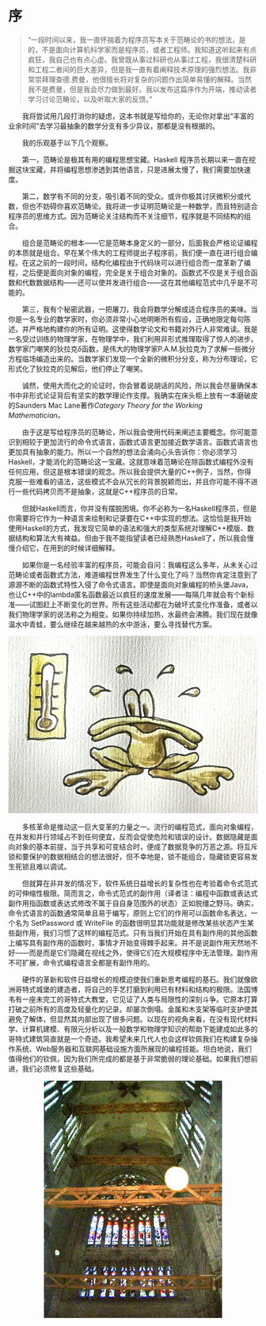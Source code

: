 # 序

> “一段时间以来，我一直怀揣着为程序员写本关于范畴论的书的想法，是的，不是面向计算机科学家而是程序员，或者工程师。我知道这听起来有点疯狂，我自己也有点心虚。我曾既从事过科研也从事过工程，我很清楚科研和工程二者间的巨大差异，但是我一直有着阐释技术原理的强烈想法。我非常崇拜理查德.费曼，他很擅长将对复杂的问题作出简单易懂的解释。当然我不是费曼，但是我会尽力做到最好。我以发布这篇序作为开端，推动读者学习讨论范畴论，以及听取大家的反馈。”
>

&emsp;&emsp;我将尝试用几段打消你的疑虑，这本书就是写给你的，无论你对拿出“丰富的业余时间”去学习最抽象的数学分支有多少异议，那都是没有根据的。

&emsp;&emsp;我的乐观基于以下几个观察。

&emsp;&emsp;第一，范畴论是极其有用的编程思想宝藏。Haskell 程序员长期以来一直在挖掘这块宝藏，并将编程思想渗透到其他语言，只是进展太慢了，我们需要加快速度。

&emsp;&emsp;第二，数学有不同的分支，吸引着不同的受众。或许你极其讨厌微积分或代数，但也不妨碍你喜欢范畴论。我将进一步证明范畴论是一种数学，而且特别适合程序员的思维方式。因为范畴论关注结构而不关注细节，程序就是不同结构的组合。

&emsp;&emsp;组合是范畴论的根本——它是范畴本身定义的一部分，后面我会严格论证编程的本质就是组合。早在某个伟大的工程师提出子程序前，我们便一直在进行组合编程。在这之前的一段时间，结构化编程由于代码块可以进行组合而一度革新了编程，之后便是面向对象的编程，完全是关于组合对象的。函数式不仅是关于组合函数和代数数据结构——还可以使并发进行组合——这在其他编程范式中几乎是不可能的。

&emsp;&emsp;第三，我有个秘密武器，一把屠刀，我会将数学分解成适合程序员的美味。当你是一名专业的数学家时，你必须非常小心地明晰所有假设，正确地限定每句陈述，并严格地构建你的所有证明。这使得数学论文和书籍对外行人非常难读。我是一名受过训练的物理学家，在物理学中，我们利用非形式推理取得了惊人的进步。数学家门嘲笑的狄拉克$δ$函数，是伟大的物理学家P.A.M.狄拉克为了求解一些微分方程临场编造出来的。当数学家们发现一个全新的微积分分支，称为分布理论，它形式化了狄拉克的见解后，他们停止了嘲笑。

&emsp;&emsp;诚然，使用大而化之的论证时，你会冒着说胡话的风险，所以我会尽量确保本书中非形式论证背后有坚实的数学理论作支撑。我确实在床头柜上放有一本磨破皮的Saunders Mac Lane著作*Category Theory for the Working Mathematician。*

&emsp;&emsp;由于这是写给程序员的范畴论，所以我会使用代码来阐述主要概念。你可能意识到相较于更加流行的命令式语言，函数式语言更加接近数学语言。函数式语言也更加具有抽象的能力。所以一个自然的想法会涌向心头告诉你：你必须学习Haskell，才能消化的范畴论这一宝藏。这就意味着范畴论在除函数式编程外没有任何应用，但这是根本错误的观念。所以我会提供大量的C++例子，当然，你得克服一些难看的语法，这些模式不会从冗长的背景脱颖而出，并且你可能不得不进行一些代码拷贝而不是抽象，这就是C++程序员的日常。

&emsp;&emsp;但就Haskell而言，你并没有摆脱困境。你不必称为一名Haskell程序员，但是你需要将它作为一种语言来绘制和记录要在C++中实现的想法。这恰恰是我开始使用Haskell的方式，我发现它简单的语法和强大的类型系统对理解C++模版、数据结构和算法大有裨益。但由于我不能指望读者已经熟悉Haskell了，所以我会慢慢介绍它，在用到的时候详细解释。

&emsp;&emsp;如果你是一名经验丰富的程序员，可能会自问：我编程这么多年，从未关心过范畴论或者函数式方法，难道编程世界发生了什么变化了吗？当然你肯定注意到了源源不断的函数式特性入侵了命令式语言。即使是面向对象编程的桥头堡Java，也让C++中的lambda匿名函数最近以疯狂的速度发展——每隔几年就会有个新标准——试图赶上不断变化的世界。所有这些活动都在为破坏式变化作准备，或者以我们物理学家的说法称之为相变。如果你持续加热，水最终会沸腾。我们现在就像温水中青蛙，要么继续在越来越热的水中游泳，要么寻找替代方案。

<div align=center>
<img src="img/img_1299.jpg"/>
</div>

&emsp;&emsp;多核革命是推动这一巨大变革的力量之一。流行的编程范式，面向对象编程，在并发和并行领域占不到任何便宜，反而会促使危险和错误的设计。数据隐藏是面向对象的基本前提，当于共享和可变结合时，便成了数据竞争的万恶之源。将互斥锁和要保护的数据相结合的想法很好，但不幸地是，锁不能组合，隐藏锁更容易发生死锁且难以调试。

&emsp;&emsp;但就算在非并发的情况下，软件系统日益增长的复杂性也在考验着命令式范式的可伸缩性极限。简而言之，命令式范式的副作用（译者注：编程中函数或表达式副作用指函数或表达式修改不属于自自身范围外的状态）正如脱缰之野马。确实，命令式语言的函数通常简单且易于编写，原则上它们的作用可以函数命名表达，一个名为 SetPassword 或 WriteFile 的函数很明显其功能就是修改某些状态产生某些副作用，我们习惯了这样的编程范式。只有当我们开始在具有副作用的其他函数上编写具有副作用的函数时，事情才开始变得棘手起来。并不是说副作用天然地不好——而是而是它们隐藏在视线之外，使得它们在大规模程序中无法管理。副作用不可扩展，命令式编程语言全都是有副作用的。

&emsp;&emsp;硬件的革新和软件日益增长的规模迫使我们重新思考编程的基石。我们就像欧洲哥特式城堡的建造者，将自己的手艺打磨到利用已有材料和结构的极限。法国博韦有一座未完工的哥特式大教堂，它见证了人类与局限性的深刻斗争。它原本打算打破之前所有的高度及轻量化的记录，却屡次倒塌。金属和木支架等临时支护使其避免了解体，但显然其内部出现了很多问题。以现在的视角来看，在没有现代材料学、计算机建模、有限元分析以及一般数学和物理学知识的帮助下能建成如此多的哥特式建筑简直就是一个奇迹。我希望未来几代人也会这样钦佩我们在构建复杂操作系统、Web服务器和互联网基础设施方面所展现的编程技能。坦白地说，我们值得他们的钦佩，因为我们所完成的都是基于非常脆弱的理论基础。如果我们想前进，我们必须修复这些基础。
<div align=center>
<img src="img/beauvais_interior_supports.jpg"/>
</div>
